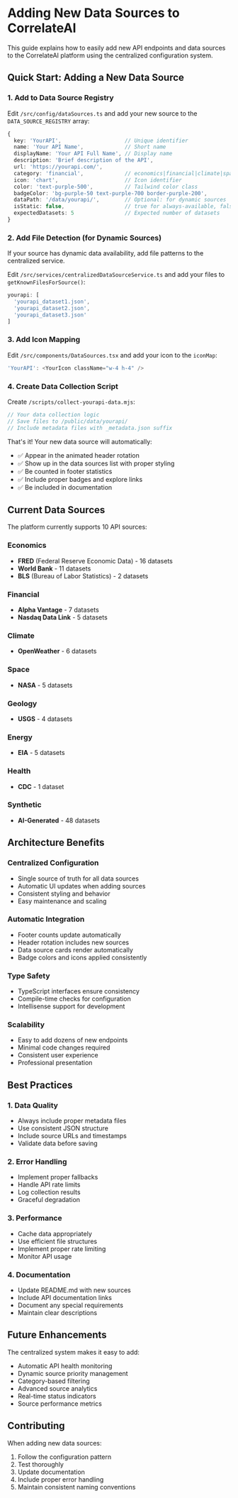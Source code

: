 # Adding New Data Sources to CorrelateAI

This guide explains how to easily add new API endpoints and data sources to the CorrelateAI platform using the centralized configuration system.

## Quick Start: Adding a New Data Source

### 1. Add to Data Source Registry

Edit `/src/config/dataSources.ts` and add your new source to the `DATA_SOURCE_REGISTRY` array:

```typescript
{
  key: 'YourAPI',                    // Unique identifier
  name: 'Your API Name',             // Short name
  displayName: 'Your API Full Name', // Display name
  description: 'Brief description of the API',
  url: 'https://yourapi.com/',
  category: 'financial',             // economics|financial|climate|space|geology|energy|health|synthetic
  icon: 'chart',                     // Icon identifier
  color: 'text-purple-500',          // Tailwind color class
  badgeColor: 'bg-purple-50 text-purple-700 border-purple-200',
  dataPath: '/data/yourapi/',        // Optional: for dynamic sources
  isStatic: false,                   // true for always-available, false for dynamic
  expectedDatasets: 5                // Expected number of datasets
}
```

### 2. Add File Detection (for Dynamic Sources)

If your source has dynamic data availability, add file patterns to the centralized service.

Edit `/src/services/centralizedDataSourceService.ts` and add your files to `getKnownFilesForSource()`:

```typescript
yourapi: [
  'yourapi_dataset1.json',
  'yourapi_dataset2.json',
  'yourapi_dataset3.json'
]
```

### 3. Add Icon Mapping

Edit `/src/components/DataSources.tsx` and add your icon to the `iconMap`:

```typescript
'YourAPI': <YourIcon className="w-4 h-4" />
```

### 4. Create Data Collection Script

Create `/scripts/collect-yourapi-data.mjs`:

```javascript
// Your data collection logic
// Save files to /public/data/yourapi/
// Include metadata files with _metadata.json suffix
```

That's it! Your new data source will automatically:
- ✅ Appear in the animated header rotation
- ✅ Show up in the data sources list with proper styling
- ✅ Be counted in footer statistics
- ✅ Include proper badges and explore links
- ✅ Be included in documentation

## Current Data Sources

The platform currently supports 10 API sources:

### Economics
- **FRED** (Federal Reserve Economic Data) - 16 datasets
- **World Bank** - 11 datasets
- **BLS** (Bureau of Labor Statistics) - 2 datasets

### Financial
- **Alpha Vantage** - 7 datasets
- **Nasdaq Data Link** - 5 datasets

### Climate
- **OpenWeather** - 6 datasets

### Space
- **NASA** - 5 datasets

### Geology
- **USGS** - 4 datasets

### Energy
- **EIA** - 5 datasets

### Health
- **CDC** - 1 dataset

### Synthetic
- **AI-Generated** - 48 datasets

## Architecture Benefits

### Centralized Configuration
- Single source of truth for all data sources
- Automatic UI updates when adding sources
- Consistent styling and behavior
- Easy maintenance and scaling

### Automatic Integration
- Footer counts update automatically
- Header rotation includes new sources
- Data source cards render automatically
- Badge colors and icons applied consistently

### Type Safety
- TypeScript interfaces ensure consistency
- Compile-time checks for configuration
- Intellisense support for development

### Scalability
- Easy to add dozens of new endpoints
- Minimal code changes required
- Consistent user experience
- Professional presentation

## Best Practices

### 1. Data Quality
- Always include proper metadata files
- Use consistent JSON structure
- Include source URLs and timestamps
- Validate data before saving

### 2. Error Handling
- Implement proper fallbacks
- Handle API rate limits
- Log collection results
- Graceful degradation

### 3. Performance
- Cache data appropriately
- Use efficient file structures
- Implement proper rate limiting
- Monitor API usage

### 4. Documentation
- Update README.md with new sources
- Include API documentation links
- Document any special requirements
- Maintain clear descriptions

## Future Enhancements

The centralized system makes it easy to add:
- Automatic API health monitoring
- Dynamic source priority management
- Category-based filtering
- Advanced source analytics
- Real-time status indicators
- Source performance metrics

## Contributing

When adding new data sources:
1. Follow the configuration pattern
2. Test thoroughly
3. Update documentation
4. Include proper error handling
5. Maintain consistent naming conventions